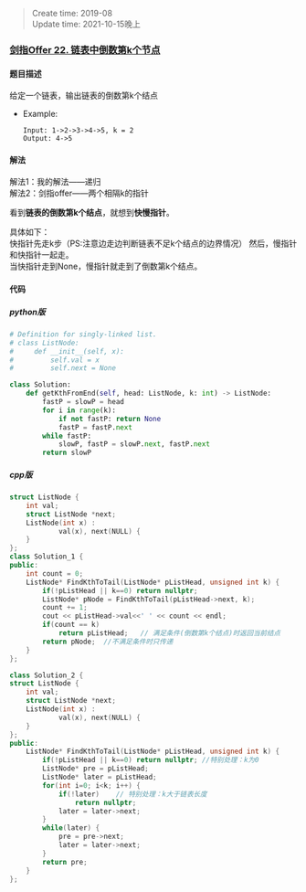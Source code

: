 > Create time: 2019-08  
> Update time: 2021-10-15晚上

### [剑指Offer 22. 链表中倒数第k个节点](https://leetcode-cn.com/problems/lian-biao-zhong-dao-shu-di-kge-jie-dian-lcof/)
#### 题目描述
给定一个链表，输出链表的倒数第k个结点

- Example:
    ```
    Input: 1->2->3->4->5, k = 2
    Output: 4->5
    ```  

#### 解法
解法1：我的解法——递归  
解法2：剑指offer——两个相隔k的指针  

看到**链表的倒数第k个结点**，就想到**快慢指针**。  

具体如下：  
快指针先走k步（PS:注意边走边判断链表不足k个结点的边界情况）
然后，慢指针和快指针一起走。  
当快指针走到None，慢指针就走到了倒数第k个结点。
#### 代码
##### python版
```python
# Definition for singly-linked list.
# class ListNode:
#     def __init__(self, x):
#         self.val = x
#         self.next = None

class Solution:
    def getKthFromEnd(self, head: ListNode, k: int) -> ListNode:
        fastP = slowP = head
        for i in range(k):
            if not fastP: return None
            fastP = fastP.next
        while fastP:
            slowP, fastP = slowP.next, fastP.next
        return slowP
```

##### cpp版
```cpp
struct ListNode {
	int val;
	struct ListNode *next;
	ListNode(int x) :
			val(x), next(NULL) {
	}
};
class Solution_1 {
public:
    int count = 0;
    ListNode* FindKthToTail(ListNode* pListHead, unsigned int k) {
        if(!pListHead || k==0) return nullptr;
        ListNode* pNode = FindKthToTail(pListHead->next, k);
        count += 1;
        cout << pListHead->val<<' ' << count << endl;
        if(count == k)
            return pListHead;   // 满足条件(倒数第k个结点)时返回当前结点
        return pNode;  //不满足条件时只传递
    }
};
```

```cpp
class Solution_2 {
struct ListNode {
	int val;
	struct ListNode *next;
	ListNode(int x) :
			val(x), next(NULL) {
	}
};
public:
    ListNode* FindKthToTail(ListNode* pListHead, unsigned int k) {
        if(!pListHead || k==0) return nullptr; //特别处理：k为0
        ListNode* pre = pListHead;
        ListNode* later = pListHead;
        for(int i=0; i<k; i++) {
            if(!later)    // 特别处理：k大于链表长度
                return nullptr;
            later = later->next;
        }
        while(later) {
            pre = pre->next;
            later = later->next;
        }
        return pre;
    }
};
```